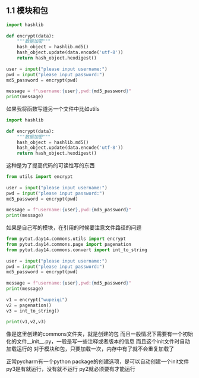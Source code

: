 ## 1.1 模块和包
```python
import hashlib  
  
def encrypt(data):  
    """数据加密"""  
    hash_object = hashlib.md5()  
    hash_object.update(data.encode('utf-8'))  
    return hash_object.hexdigest()  
  
user = input("please input username:")  
pwd = input("please input password:")  
md5_password = encrypt(pwd)  
  
message = f"username:{user},pwd:{md5_password}"  
print(message)
```
如果我将函数写道另一个文件中比如utils
```python
import hashlib  
  
def encrypt(data):  
    """数据加密"""  
    hash_object = hashlib.md5()  
    hash_object.update(data.encode('utf-8'))  
    return hash_object.hexdigest()  
```
这种是为了提高代码的可读性写的东西
```python
from utils import encrypt  
  
user = input("please input username:")  
pwd = input("please input password:")  
md5_password = encrypt(pwd)  
  
message = f"username:{user},pwd:{md5_password}"  
print(message)
```
如果是自己写的模块，在引用的时候要注意文件路径的问题

```python
from pytut.day14.commons.utils import encrypt  
from pytut.day14.commons.page import pagenation  
from pytut.day14.commons.convert import int_to_string  
  
user = input("please input username:")  
pwd = input("please input password:")  
md5_password = encrypt(pwd)  
  
message = f"username:{user},pwd:{md5_password}"  
print(message)  
  
v1 = encrypt("wupeiqi")  
v2 = pagenation()  
v3 = int_to_string()  
  
print(v1,v2,v3)
```
像是这里创建的commons文件夹，就是创建的包
而且一般情况下需要有一个初始化的文件__init__.py，一般是写一些注释或者版本的信息
而且这个init文件时自动加载运行的
对于模块和包，只要加载一次，内存中有了就不会重复加载了

正常pycharm有一个python package的创建选项，是可以自动创建一个init文件
py3是有就运行，没有就不运行
py2就必须要有才能运行